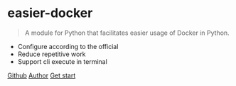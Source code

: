 # easier-docker
> A module for Python that facilitates easier usage of Docker in Python.

- Configure according to the official
- Reduce repetitive work
- Support cli execute in terminal

[Github](https://github.com/touero/easier-docker)
[Author](https://github.com/touero)
[Get start](description.md)

